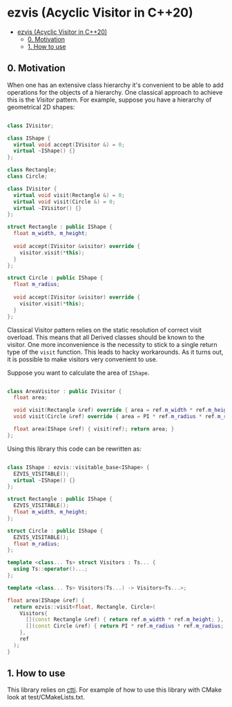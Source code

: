 # ezvis (Acyclic Visitor in C++20)

<!--toc:start-->

- [ezvis (Acyclic Visitor in C++20)](#ezvis-acyclic-visitor-in-c20)
  - [0. Motivation](#0-motivation)
  - [1. How to use](#1-how-to-use)

<!--toc:end-->

## 0. Motivation

When one has an extensive class hierarchy it's convenient to be able to add operations for the objects of a hierarchy.
One classical approach to achieve this is the _Visitor_ pattern. For example, suppose you have a hierarchy of geometrical 2D shapes:

```cpp

class IVisitor;

class IShape {
  virtual void accept(IVisitor &) = 0;
  virtual ~IShape() {}
};

class Rectangle;
class Circle;

class IVisitor {
  virtual void visit(Rectangle &) = 0;
  virtual void visit(Circle &) = 0;
  virtual ~IVisitor() {}
};

struct Rectangle : public IShape {
  float m_width, m_height;
  
  void accept(IVisitor &visitor) override {
    visitor.visit(*this);
  }
};

struct Circle : public IShape {
  float m_radius;
  
  void accept(IVisitor &visitor) override {
    visitor.visit(*this);
  }
};

```

Classical Visitor pattern relies on the static resolution of correct visit overload. This means that all Derived classes should be known to the visitor.
One more inconvenience is the necessity to stick to a single return type of the `visit` function. This leads to hacky workarounds. As it turns out, it is possible
to make visitors very convenient to use.

Suppose you want to calculate the area of `IShape`.

```cpp

class AreaVisitor : public IVisitor {
  float area;

  void visit(Rectangle &ref) override { area = ref.m_width * ref.m_height; }
  void visit(Circle &ref) override { area = PI * ref.m_radius * ref.m_radius; }

  float area(IShape &ref) { visit(ref); return area; }
};

```

Using this library this code can be rewritten as:

```cpp

class IShape : ezvis::visitable_base<IShape> {
  EZVIS_VISITABLE();
  virtual ~IShape() {}
};

struct Rectangle : public IShape {
  EZVIS_VISITABLE();
  float m_width, m_height;
};

struct Circle : public IShape {
  EZVIS_VISITABLE();
  float m_radius;
};

template <class... Ts> struct Visitors : Ts... {
  using Ts::operator()...;
};

template <class... Ts> Visitors(Ts...) -> Visitors<Ts...>;

float area(IShape &ref) {
  return ezvis::visit<float, Rectangle, Circle>(
    Visitors{
      [](const Rectangle &ref) { return ref.m_width * ref.m_height; },
      [](const Circle &ref) { return PI * ref.m_radius * ref.m_radius; }
    },
    ref
  );
}

```

## 1. How to use

This library relies on [ctti](https://github.com/Manu343726/ctti). For example of how to use this library with CMake look at test/CMakeLists.txt.
